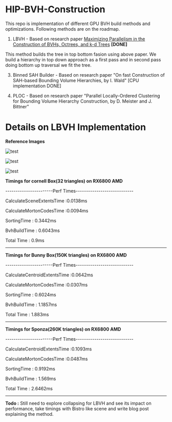 # HIP-BVH-Construction

This repo is implementation of different GPU BVH build methods and optimizations. Following methods are on the roadmap.

1. LBVH - Based on research paper [Maximizing Parallelism in the Construction of BVHs,
Octrees, and k-d Trees](https://research.nvidia.com/sites/default/files/publications/karras2012hpg_paper.pdf) **[DONE]**

This method builds the tree in top bottom fasion using above paper. We build a hierarchy in top down approach as a first pass and in second pass doing bottom up traversal we fit the tree.


3. Binned SAH Builder - Based on research paper "On fast Construction of SAH-based Bounding Volume Hierarchies, by I. Wald" [CPU implementation DONE]


4. PLOC - Based on research paper "Parallel Locally-Ordered Clustering for Bounding Volume Hierarchy Construction, by D. Meister and J. Bittner" 

# Details on LBVH Implementation 

**Reference Images**

![test](https://github.com/user-attachments/assets/59203a5b-fa09-4afb-a696-ad854371f037)

![test](https://github.com/user-attachments/assets/52f37b52-7c81-44e6-b890-e07489f82386)

![test](https://github.com/user-attachments/assets/7b371357-7ff3-40ba-a214-b410f3bd3fb2)

**Timings for cornell Box(32 triangles) on RX6800 AMD**

-----------------------Perf Times----------------------------

CalculateSceneExtentsTime :0.0138ms

CalculateMortonCodesTime :0.0094ms

SortingTime : 0.3442ms

BvhBuildTime : 0.6043ms

Total Time : 0.9ms

-------------------------------------------------------------

**Timings for Bunny Box(150K triangles) on RX6800 AMD**

-----------------------Perf Times----------------------------

CalculateCentroidExtentsTime :0.0642ms

CalculateMortonCodesTime :0.0307ms

SortingTime : 0.6024ms

BvhBuildTime : 1.1857ms

Total Time : 1.883ms

-----------------------------------------------------------

**Timings for Sponza(260K triangles) on RX6800 AMD**

-----------------------Perf Times----------------------------

CalculateCentroidExtentsTime :0.1093ms

CalculateMortonCodesTime :0.0487ms

SortingTime : 0.9192ms

BvhBuildTime : 1.569ms

Total Time : 2.6462ms

-------------------------------------------------------------

**Todo :** Still need to explore collapsing for LBVH and see its impact on performance, take timings with Bistro like scene and write blog post explaining the method.
